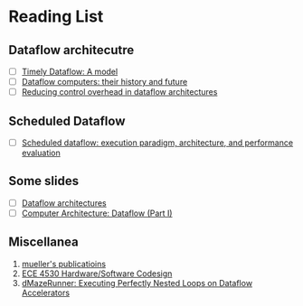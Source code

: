 # Reading List

## Dataflow architecutre

- [ ] [Timely Dataflow: A model](https://static.googleusercontent.com/media/research.google.com/zh-CN//pubs/archive/43546.pdf)
- [ ] [Dataflow computers: their history and future](https://csrl.cse.unt.edu/kavi/Research/encyclopedia-dataflow.pdf)
- [ ] [Reducing control overhead in dataflow architectures](http://arcade.cs.columbia.edu/ws-pact06.pdf)

## Scheduled Dataflow

- [ ] [Scheduled dataflow: execution paradigm, architecture, and performance evaluation](https://www.researchgate.net/profile/Roberto_Giorgi/publication/3044386_Scheduled_Dataflow_Execution_paradigm_architecture_and_performance_evaluation/links/0912f50c049bbceb3c000000/Scheduled-Dataflow-Execution-paradigm-architecture-and-performance-evaluation.pdf?origin=publication_detail)

## Some slides

- [ ] [Dataflow architectures](https://homes.cs.washington.edu/~kstrauss/presentations/df-class.pdf)
- [ ] [Computer Architecture: Dataflow (Part I)](https://www.archive.ece.cmu.edu/~ece740/f13/lib/exe/fetch.php?media=onur-740-fall13-module5.2.1-dataflow-part1.pdf)

## Miscellanea

1. [mueller's publicatioins](https://arcb.csc.ncsu.edu/~mueller/publications.html#mueller91)
1. [ECE 4530 Hardware/Software Codesign](https://schaumont.dyn.wpi.edu/ece4530f19/)
1. [dMazeRunner: Executing Perfectly Nested Loops on Dataflow Accelerators](https://dl.acm.org/doi/pdf/10.1145/3358198)
